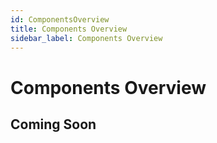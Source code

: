 ```yaml
---
id: ComponentsOverview
title: Components Overview
sidebar_label: Components Overview
---
```


# Components Overview

## Coming Soon

